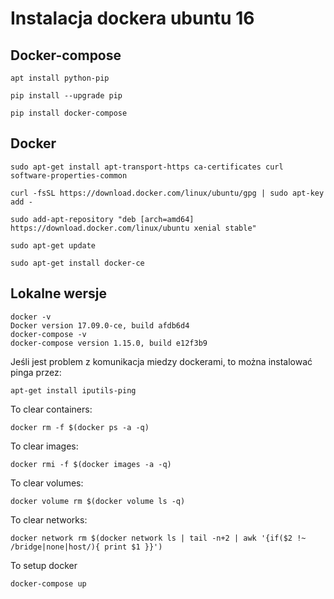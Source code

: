 # Instalacja dockera ubuntu 16

## Docker-compose

    apt install python-pip
    
    pip install --upgrade pip

    pip install docker-compose

## Docker

    sudo apt-get install apt-transport-https ca-certificates curl software-properties-common
    
    curl -fsSL https://download.docker.com/linux/ubuntu/gpg | sudo apt-key add -
    
    sudo add-apt-repository "deb [arch=amd64] https://download.docker.com/linux/ubuntu xenial stable"
    
    sudo apt-get update
    
    sudo apt-get install docker-ce
    
## Lokalne wersje

```
docker -v
Docker version 17.09.0-ce, build afdb6d4
docker-compose -v
docker-compose version 1.15.0, build e12f3b9
```

Jeśli jest problem z komunikacja miedzy dockerami, to można instalować pinga przez:

    apt-get install iputils-ping
    
To clear containers:

    docker rm -f $(docker ps -a -q)

To clear images:

    docker rmi -f $(docker images -a -q)

To clear volumes:

    docker volume rm $(docker volume ls -q)

To clear networks:

    docker network rm $(docker network ls | tail -n+2 | awk '{if($2 !~ /bridge|none|host/){ print $1 }}')

To setup docker

    docker-compose up
